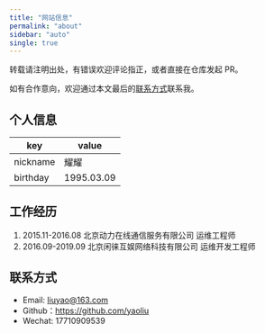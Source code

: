 ```yaml
---
title: "网站信息"
permalink: "about"
sidebar: "auto"
single: true
---
```


转载请注明出处，有错误欢迎评论指正，或者直接在仓库发起 PR。

如有合作意向，欢迎通过本文最后的[联系方式](#联系方式)联系我。

## 个人信息

| key      | value                                                     |
| -------- | --------------------------------------------------------- |
| nickname | 耀耀                                                      |
| birthday | 1995.03.09                                                |

## 工作经历

1. 2015.11-2016.08 北京动力在线通信服务有限公司 运维工程师
2. 2016.09-2019.09 北京闲徕互娱网络科技有限公司 运维开发工程师

## 联系方式

- Email: liuyao@163.com
- Github：https://github.com/yaoliu
- Wechat: 17710909539
